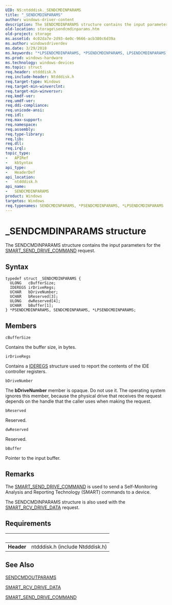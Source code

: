 ```yaml
---
UID: NS:ntdddisk._SENDCMDINPARAMS
title: "_SENDCMDINPARAMS"
author: windows-driver-content
description: The SENDCMDINPARAMS structure contains the input parameters for the SMART_SEND_DRIVE_COMMAND request.
old-location: storage\sendcmdinparams.htm
old-project: storage
ms.assetid: 4c02da7e-2d93-4e0c-9666-acb380c6d39a
ms.author: windowsdriverdev
ms.date: 3/29/2018
ms.keywords: "*LPSENDCMDINPARAMS, *PSENDCMDINPARAMS, LPSENDCMDINPARAMS, LPSENDCMDINPARAMS structure pointer [Storage Devices], PSENDCMDINPARAMS, PSENDCMDINPARAMS structure pointer [Storage Devices], SENDCMDINPARAMS, SENDCMDINPARAMS structure [Storage Devices], _SENDCMDINPARAMS, ntdddisk/LPSENDCMDINPARAMS, ntdddisk/PSENDCMDINPARAMS, ntdddisk/SENDCMDINPARAMS, storage.sendcmdinparams, structs-IDE_b80faf9d-dfcf-4eac-b0be-fb18964c4c2b.xml"
ms.prod: windows-hardware
ms.technology: windows-devices
ms.topic: struct
req.header: ntdddisk.h
req.include-header: Ntdddisk.h
req.target-type: Windows
req.target-min-winverclnt: 
req.target-min-winversvr: 
req.kmdf-ver: 
req.umdf-ver: 
req.ddi-compliance: 
req.unicode-ansi: 
req.idl: 
req.max-support: 
req.namespace: 
req.assembly: 
req.type-library: 
req.lib: 
req.dll: 
req.irql: 
topic_type:
-	APIRef
-	kbSyntax
api_type:
-	HeaderDef
api_location:
-	ntdddisk.h
api_name:
-	SENDCMDINPARAMS
product: Windows
targetos: Windows
req.typenames: SENDCMDINPARAMS, *PSENDCMDINPARAMS, *LPSENDCMDINPARAMS
---
```


# _SENDCMDINPARAMS structure
The SENDCMDINPARAMS structure contains the input parameters for the <a href="https://msdn.microsoft.com/library/windows/hardware/ff566206">SMART_SEND_DRIVE_COMMAND</a> request.

## Syntax
```
typedef struct _SENDCMDINPARAMS {
  ULONG   cBufferSize;
  IDEREGS irDriveRegs;
  UCHAR   bDriveNumber;
  UCHAR   bReserved[3];
  ULONG   dwReserved[4];
  UCHAR   bBuffer[1];
} *PSENDCMDINPARAMS, SENDCMDINPARAMS, *LPSENDCMDINPARAMS;
```

## Members


`cBufferSize`

Contains the buffer size, in bytes.

`irDriveRegs`

Contains a <a href="https://msdn.microsoft.com/library/windows/hardware/ff559015">IDEREGS</a> structure used to report the contents of the IDE controller registers.

`bDriveNumber`

The <b>bDriveNumber</b> member is opaque. Do not use it. The operating system ignores this member, because the physical drive that receives the request depends on the handle that the caller uses when making the request.

`bReserved`

Reserved.

`dwReserved`

Reserved.

`bBuffer`

Pointer to the input buffer.

## Remarks
The <a href="https://msdn.microsoft.com/library/windows/hardware/ff566206">SMART_SEND_DRIVE_COMMAND</a> is used to send a Self-Monitoring Analysis and Reporting Technology (SMART) commands to a device. 

The SENDCMDINPARAMS structure is also used with the <a href="https://msdn.microsoft.com/library/windows/hardware/ff566204">SMART_RCV_DRIVE_DATA</a> request.

## Requirements
| &nbsp; | &nbsp; |
| ---- |:---- |
| **Header** | ntdddisk.h (include Ntdddisk.h) |

## See Also

<a href="https://msdn.microsoft.com/library/windows/hardware/ff565405">SENDCMDOUTPARAMS</a>



<a href="https://msdn.microsoft.com/library/windows/hardware/ff566204">SMART_RCV_DRIVE_DATA</a>



<a href="https://msdn.microsoft.com/library/windows/hardware/ff566206">SMART_SEND_DRIVE_COMMAND</a>